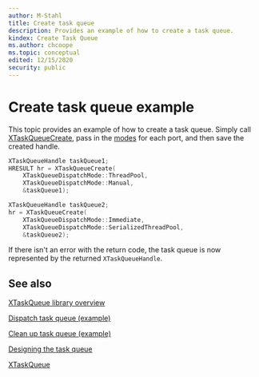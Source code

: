 ```yaml
---
author: M-Stahl
title: Create task queue
description: Provides an example of how to create a task queue.
kindex: Create Task Queue
ms.author: chcoope
ms.topic: conceptual
edited: 12/15/2020
security: public
---
```


# Create task queue example

This topic provides an example of how to create a task queue. Simply call [XTaskQueueCreate](../../../reference/system/xtaskqueue/functions/xtaskqueuecreate.md), 
pass in the [modes](../../../reference/system/xtaskqueue/enums/xtaskqueuedispatchmode.md) for each port, and then save the created handle.

```c++
XTaskQueueHandle taskQueue1;
HRESULT hr = XTaskQueueCreate(
    XTaskQueueDispatchMode::ThreadPool,
    XTaskQueueDispatchMode::Manual,
    &taskQueue1);

XTaskQueueHandle taskQueue2;
hr = XTaskQueueCreate(
    XTaskQueueDispatchMode::Immediate,
    XTaskQueueDispatchMode::SerializedThreadPool,
    &taskQueue2);
```

If there isn't an error with the return code, the task queue is now
represented by the returned `XTaskQueueHandle`.

## See also

[XTaskQueue library overview](async-library-xtaskqueue.md)  

[Dispatch task queue (example)](async-library-xtaskqueue-example-dispatch-task-queue.md)  

[Clean up task queue (example)](async-library-xtaskqueue-example-cleanup-task-queue.md)  

[Designing the task queue](../async-task-queue-design.md)  

[XTaskQueue](../../../reference/system/xtaskqueue/xtaskqueue_members.md)  